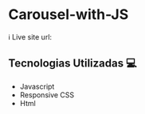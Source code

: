 # Carousel-with-JS

ℹ️ Live site url: 

## Tecnologias Utilizadas 💻

- Javascript
- Responsive CSS
- Html
